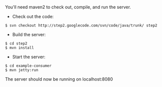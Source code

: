 You'll need maven2 to check out, compile, and run the server.

  * Check out the code:
```
$ svn checkout http://step2.googlecode.com/svn/code/java/trunk/ step2
```
  * Build the server:
```
$ cd step2
$ mvn install
```
  * Start the server:
```
$ cd example-consumer
$ mvn jetty:run
```

The server should now be running on localhost:8080